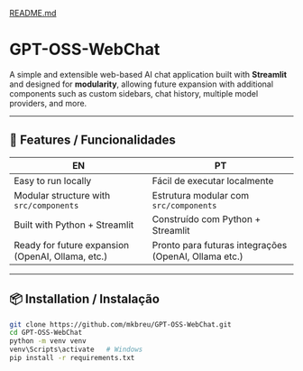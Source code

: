 [README.md](https://github.com/user-attachments/files/22987086/README.md)
# GPT-OSS-WebChat

A simple and extensible web-based AI chat application built with **Streamlit** and designed for **modularity**, allowing future expansion with additional components such as custom sidebars, chat history, multiple model providers, and more.

---

## 🚀 Features / Funcionalidades

| EN | PT |
|----|----|
| Easy to run locally | Fácil de executar localmente |
| Modular structure with `src/components` | Estrutura modular com `src/components` |
| Built with Python + Streamlit | Construído com Python + Streamlit |
| Ready for future expansion (OpenAI, Ollama, etc.) | Pronto para futuras integrações (OpenAI, Ollama etc.) |

---

## 📦 Installation / Instalação

```bash
git clone https://github.com/mkbreu/GPT-OSS-WebChat.git
cd GPT-OSS-WebChat
python -m venv venv
venv\Scripts\activate   # Windows
pip install -r requirements.txt
